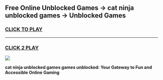 
## Free Online Unblocked Games → cat ninja unblocked games → Unblocked Games
<h3>
<a href="https://premium.freeplayer.one?title=cat_ninja_unblocked_games&ref=21F">CLICK TO PLAY</a></h3>
<hr>

<h3>
<a href="https://premium.freeplayer.one?title=cat_ninja_unblocked_games&ref=21F">CLICK 2 PLAY</a>
  
</h3>

<a href="https://premium.freeplayer.one?title=cat_ninja_unblocked_games&ref=21F/"><img src="https://clearcache.store/games.png"></a>


**cat ninja unblocked games games unblocked: Your Gateway to Fun and Accessible Online Gaming**
